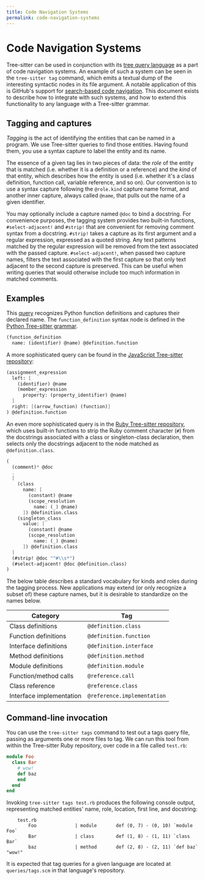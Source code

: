 ```yaml
---
title: Code Navigation Systems
permalink: code-navigation-systems
---
```


# Code Navigation Systems

Tree-sitter can be used in conjunction with its [tree query language](https://tree-sitter.github.io/tree-sitter/using-parsers#pattern-matching-with-queries) as a part of code navigation systems. An example of such a system can be seen in the `tree-sitter tag` command, which emits a textual dump of the interesting syntactic nodes in its file argument. A notable application of this is GitHub's support for [search-based code navigation](https://docs.github.com/en/repositories/working-with-files/using-files/navigating-code-on-github#precise-and-search-based-navigation). This document exists to describe how to integrate with such systems, and how to extend this functionality to any language with a Tree-sitter grammar.

## Tagging and captures

*Tagging* is the act of identifying the entities that can be named in a program. We use Tree-sitter queries to find those entities. Having found them, you use a syntax capture to label the entity and its name.

The essence of a given tag lies in two pieces of data: the _role_ of the entity that is matched (i.e. whether it is a definition or a reference) and the _kind_ of that entity, which describes how the entity is used (i.e. whether it's a class definition, function call, variable reference, and so on). Our convention is to use a syntax capture following the `@role.kind` capture name format, and another inner capture, always called `@name`, that pulls out the name of a given identifier.

You may optionally include a capture named `@doc` to bind a docstring. For convenience purposes, the tagging system provides two built-in functions, `#select-adjacent!` and `#strip!` that are convenient for removing comment syntax from a docstring. `#strip!` takes a capture as its first argument and a regular expression, expressed as a quoted string. Any text patterns matched by the regular expression will be removed from the text associated with the passed capture. `#select-adjacent!`, when passed two capture names, filters the text associated with the first capture so that only text adjacent to the second capture is preserved. This can be useful when writing queries that would otherwise include too much information in matched comments.

## Examples

This [query](https://github.com/tree-sitter/tree-sitter-python/blob/78c4e9b6b2f08e1be23b541ffced47b15e2972ad/queries/tags.scm#L4-L5) recognizes Python function definitions and captures their declared name. The `function_definition` syntax node is defined in the [Python Tree-sitter grammar](https://github.com/tree-sitter/tree-sitter-python/blob/78c4e9b6b2f08e1be23b541ffced47b15e2972ad/grammar.js#L354).

``` scheme
(function_definition
  name: (identifier) @name) @definition.function
```

A more sophisticated query can be found in the [JavaScript Tree-sitter repository](https://github.com/tree-sitter/tree-sitter-javascript/blob/fdeb68ac8d2bd5a78b943528bb68ceda3aade2eb/queries/tags.scm#L63-L70):

``` scheme
(assignment_expression
  left: [
    (identifier) @name
    (member_expression
      property: (property_identifier) @name)
  ]
  right: [(arrow_function) (function)]
) @definition.function
```

An even more sophisticated query is in the [Ruby Tree-sitter repository](https://github.com/tree-sitter/tree-sitter-ruby/blob/1ebfdb288842dae5a9233e2509a135949023dd82/queries/tags.scm#L24-L43), which uses built-in functions to strip the Ruby comment character (`#`) from the docstrings associated with a class or singleton-class declaration, then selects only the docstrings adjacent to the node matched as `@definition.class`.

``` scheme
(
  (comment)* @doc
  .
  [
    (class
      name: [
        (constant) @name
        (scope_resolution
          name: (_) @name)
      ]) @definition.class
    (singleton_class
      value: [
        (constant) @name
        (scope_resolution
          name: (_) @name)
      ]) @definition.class
  ]
  (#strip! @doc "^#\\s*")
  (#select-adjacent! @doc @definition.class)
)
```

The below table describes a standard vocabulary for kinds and roles during the tagging process. New applications may extend (or only recognize a subset of) these capture names, but it is desirable to standardize on the names below.

| Category                 | Tag                         |
|--------------------------|-----------------------------|
| Class definitions        | `@definition.class`         |
| Function definitions     | `@definition.function`      |
| Interface definitions    | `@definition.interface`     |
| Method definitions       | `@definition.method`        |
| Module definitions       | `@definition.module`        |
| Function/method calls    | `@reference.call`           |
| Class reference          | `@reference.class`          |
| Interface implementation | `@reference.implementation` |

## Command-line invocation

You can use the `tree-sitter tags` command to test out a tags query file, passing as arguments one or more files to tag. We can run this tool from within the Tree-sitter Ruby repository, over code in a file called `test.rb`:

``` ruby
module Foo
  class Bar
    # wow!
    def baz
    end
  end
end
```

Invoking `tree-sitter tags test.rb` produces the following console output, representing matched entities' name, role, location, first line, and docstring:

```
    test.rb
        Foo              | module       def (0, 7) - (0, 10) `module Foo`
        Bar              | class        def (1, 8) - (1, 11) `class Bar`
        baz              | method       def (2, 8) - (2, 11) `def baz`  "wow!"
```

It is expected that tag queries for a given language are located at `queries/tags.scm` in that language's repository.
